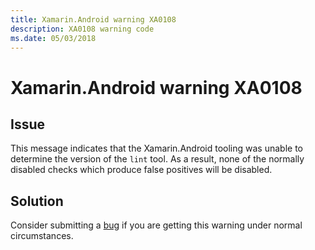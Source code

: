 ```yaml
---
title: Xamarin.Android warning XA0108
description: XA0108 warning code
ms.date: 05/03/2018
---
```

# Xamarin.Android warning XA0108

## Issue

This message indicates that the Xamarin.Android tooling was unable to determine the version of the `lint` tool.
As a result, none of the normally disabled checks which produce false positives will be disabled.

## Solution

Consider submitting a [bug][bug] if you are getting this warning under normal
circumstances.

[bug]: https://github.com/xamarin/xamarin-android/wiki/Submitting-Bugs,-Feature-Requests,-and-Pull-Requests

